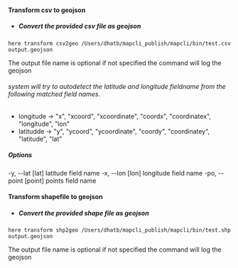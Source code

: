 #### Transform csv to geojson 
- ##### Convert the provided csv file as geojson
```
here transform csv2geo /Users/dhatb/mapcli_publish/mapcli/bin/test.csv output.geojson
```
The output file name is optional if not specified the command will log the geojson
###### system will try to autodetect the latitude and longitude fieldname from the following matched field names.
- longitude ->  "x", "xcoord", "xcoordinate", "coordx", "coordinatex", "longitude", "lon"
- latitudde -> "y", "ycoord", "ycoordinate", "coordy", "coordinatey", "latitude", "lat"

##### Options 
-y, --lat [lat]  latitude field name
-x, --lon [lon]  longitude field name
-po, --point [point]  points field name

#### Transform shapefile to geojson 
- ##### Convert the provided shape file as geojson
```
here transform shp2geo /Users/dhatb/mapcli_publish/mapcli/bin/test.shp output.geojson
```
The output file name is optional if not specified the command will log the geojson
